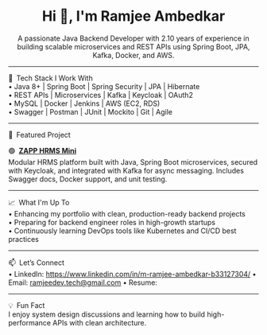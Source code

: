 <h1 align="center">Hi 👋, I'm Ramjee Ambedkar</h1>

<p align="center">
  A passionate Java Backend Developer with 2.10 years of experience in building scalable microservices and REST APIs using Spring Boot, JPA, Kafka, Docker, and AWS.
</p>

---

🔧 Tech Stack I Work With  
• Java 8+ | Spring Boot | Spring Security | JPA | Hibernate  
• REST APIs | Microservices | Kafka | Keycloak | OAuth2  
• MySQL | Docker | Jenkins | AWS (EC2, RDS)  
• Swagger | Postman | JUnit | Mockito | Git | Agile

---

🚀 Featured Project

🟢 <a href="https://github.com/your-username/zapp-hrms-mini" target="_blank"><strong>ZAPP HRMS Mini</strong></a>  
Modular HRMS platform built with Java, Spring Boot microservices, secured with Keycloak, and integrated with Kafka for async messaging. Includes Swagger docs, Docker support, and unit testing.

---

📈 What I'm Up To  
• Enhancing my portfolio with clean, production-ready backend projects  
• Preparing for backend engineer roles in high-growth startups  
• Continuously learning DevOps tools like Kubernetes and CI/CD best practices

---

📫 Let’s Connect  
• LinkedIn: https://www.linkedin.com/in/m-ramjee-ambedkar-b33127304/
• Email: ramjeedev.tech@gmail.com 
• Resume: 

---

💡 Fun Fact  
I enjoy system design discussions and learning how to build high-performance APIs with clean architecture.
